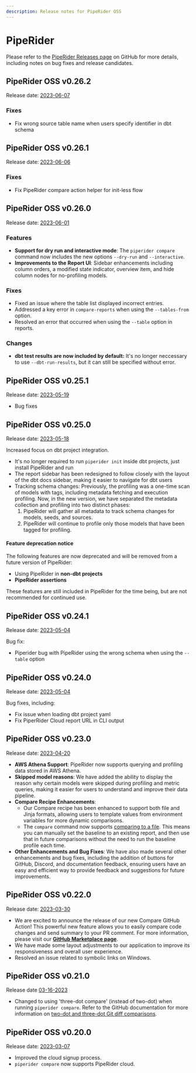```yaml
---
description: Release notes for PipeRider OSS
---
```


# PipeRider

Please refer to the [PipeRider Releases page](https://github.com/InfuseAI/piperider/releases) on GitHub for more details, including notes on bug fixes and release candidates.&#x20;



## PipeRider OSS v0.26.2

Release date: [2023-06-07](https://github.com/InfuseAI/piperider/releases/tag/v0.26.2)

### Fixes

* Fix wrong source table name when users specify identifier in dbt schema



## PipeRider OSS v0.26.1

Release date: [2023-06-06](https://github.com/InfuseAI/piperider/releases/tag/v0.26.1)

### Fixes

* Fix PipeRider compare action helper for init-less flow



## PipeRider OSS v0.26.0

Release date: [2023-06-01](https://github.com/InfuseAI/piperider/releases/tag/v0.26.0)

### Features

* **Support for dry run and interactive mode**: The `piperider compare` command now includes the new options `--dry-run` and `--interactive`.&#x20;
* **Improvements to the Report UI**: Sidebar enhancements including column orders, a modified state indicator, overview item, and hide column nodes for no-profiling models.

### Fixes

* Fixed an issue where the table list displayed incorrect entries.
* Addressed a key error in `compare-reports` when using the `--tables-from` option.
* Resolved an error that occurred when using the `--table` option in reports.

### Changes

* **dbt test results are now included by default:** It's no longer neccessary to use  `--dbt-run-results`, but it can still be specified without error.



## PipeRider OSS v0.25.1

Release date: [2023-05-19](https://github.com/InfuseAI/piperider/releases/tag/v0.25.1)

* Bug fixes

## PipeRider OSS v0.25.0

Release date: [2023-05-18](https://github.com/InfuseAI/piperider/releases/tag/v0.25.0)

Increased focus on dbt project integration.

* It's no longer required to run `piperider init` inside dbt projects, just install PipeRider and run
* The report sidebar has been redesigned to follow closely with the layout of the dbt docs sidebar, making it easier to navigate for dbt users
* Tracking schema changes: Previously, the profiling was a one-time scan of models with tags, including metadata fetching and execution profiling. Now, in the new version, we have separated the metadata collection and profiling into two distinct phases:
  1. PipeRider will gather all metadata to track schema changes for models, seeds, and sources.
  2. PipeRider will continue to profile only those models that have been tagged for profiling.

#### Feature deprecation notice

The following features are now deprecated and will be removed from a future version of PipeRider:

* &#x20;Using PipeRider in **non-dbt projects**&#x20;
* **PipeRider assertions**

These features are still included in PipeRider for the time being, but are not recommended for continued use.

## PipeRider OSS v0.24.1

Release date: [2023-05-04](https://github.com/InfuseAI/piperider/releases/tag/v0.24.1)

Bug fix:

* Piperider bug with PipeRider using the wrong schema when using the `--table` option

## PipeRider OSS v0.24.0

Release date: [2023-05-04](https://github.com/InfuseAI/piperider/releases/tag/v0.24.0)

Bug fixes, including:

* Fix issue when loading dbt project yaml
* Fix PiperRider Cloud report URL in CLI output

## PipeRider OSS v0.23.0

Release date: [2023-04-20](https://github.com/InfuseAI/piperider/releases/tag/v0.23.0)

* **AWS Athena Support**: PipeRider now supports querying and profiling data stored in AWS Athena.
* **Skipped model reasons**: We have added the ability to display the reason why certain models were skipped during profiling and metric queries, making it easier for users to understand and improve their data pipeline.
* **Compare Recipe Enhancements**:&#x20;
  * Our Compare recipe has been enhanced to support both file and Jinja formats, allowing users to template values from environment variables for more dynamic comparisons.
  * The `compare` command now supports [comparing to a file](../get-started/compare.md#recipe-example-base-is-from-file). This means you can manually set the baseline to an existing report, and then use that in future comparisons without the need to run the baseline profile each time.
* **Other Enhancements and Bug Fixes**: We have also made several other enhancements and bug fixes, including the addition of buttons for GitHub, Discord, and documentation feedback, ensuring users have an easy and efficient way to provide feedback and suggestions for future improvements.

## PipeRider OSS v0.22.0

Release date: [2023-03-30](https://github.com/InfuseAI/piperider/releases/tag/v0.22.0)

* We are excited to announce the release of our new Compare GitHub Action! This powerful new feature allows you to easily compare code changes and send summary to your PR comment. For more information, please visit our [**GitHub Marketplace page**](https://github.com/marketplace/actions/piperider-compare-action).
* We have made some layout adjustments to our application to improve its responsiveness and overall user experience.
* Resolved an issue related to symbolic links on Windows.

## PipeRider OSS v0.21.0&#x20;

Release date [03-16-2023](https://github.com/InfuseAI/piperider/releases/tag/v0.21.0)

* Changed to using 'three-dot compare' (instead of two-dot) when running `piperider compare`. Refer to the GitHub documentation for more information on [two-dot and three-dot Git diff comparisons](https://docs.github.com/en/pull-requests/collaborating-with-pull-requests/proposing-changes-to-your-work-with-pull-requests/about-comparing-branches-in-pull-requests#three-dot-and-two-dot-git-diff-comparisons).&#x20;

## PipeRider OSS v0.20.0

Release date: [2023-03-07](https://github.com/InfuseAI/piperider/releases/tag/v0.20.0)

* Improved the cloud signup process.
* `piperider compare` now supports PipeRider cloud.



